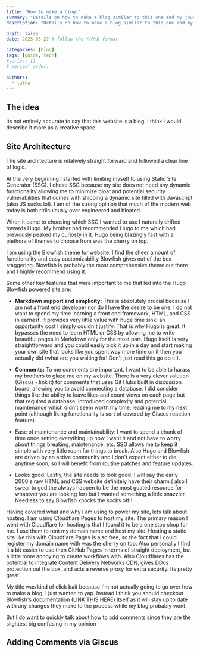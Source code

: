 ```yaml
---
title: "How to make a blog!"
summary: "Details on how to make a blog similar to this one and my journey getting here!"
description: "Details on how to make a blog similar to this one and my journey getting here!"

draft: false
date: 2025-05-27 # follow the Y/M/D format 

categories: [blog]
tags: [guide, tech]
#series: []
# series\_order: 

authors:
  - talha
---
```


## The idea

Its not entirely accurate to say that this website is a blog. I think I would describe it more as a creative space.

## Site Architecture

The site architecture is relatively straight forward and followed a clear line of logic.

At the very beginning I started with limiting myself to using Static Site Generator \(SSG\). I chose SSG because my site does not need any dynamic functionality allowing me to minimize bloat and potential security vulnerabilities that comes with shipping a dynamic site filled with Javascript \(also JS sucks lol\). I am of the strong opinion that much of the modern web today is both ridiculously over engineered and bloated.

When it came to choosing which SSG I wanted to use I naturally drifted towards Hugo. My brother had recommended Hugo to me which had previously peaked my curiosty in it. Hugo being blazingly fast with a plethora of themes to choose from was the cherry on top. 

I am using the Blowfish theme for website. I find the sheer amount of functionality and easy customizability Blowfish gives out of the box staggering. Blowfish is probably the most comprehensive theme out there and I highly recommend using it. 

Some other key features that were important to me that led into the Hugo Blowfish powered site are:

- **Markdown support and simplicity:** This is absolutely crucial because I am not a front end developer nor do I have the desire to be one. I do not want to spend my time learning a front end framework, HTML, and CSS in earnest. It provides very little value with huge time sink; an opportunity cost I simply couldn't justify. That is why Hugo is great. It bypasses the need to learn HTML or CSS by allowing me to write beautiful pages in Markdown only for the most part. Hugo itself is very straightforward and you could easily pick it up in a day and start making your own site that looks like you spent way more time on it then you actually did \(what are you waiting for! Don't just read this go do it!\).

- **Comments:** To me comments are important. I want to be able to harass my brothers to glaze me on my website. There is a very clever solution \(Giscus - link it\) for comments that uses Git Hubs built in discussion board, allowing you to avoid connecting a database. I did consider things like the ability to leave likes and count views on each page but that required a database, introduced complexity and potential maintenance which didn't seem worth my time, leading me to my next point \(although liking functionality is sort of covered by Giscus reaction feature\).

- Ease of maintenance and maintainability: I want to spend a chunk of time once setting everything up how I want it and not have to worry about things breaking, maintenance, etc. SSG allows me to keep it simple with very little room for things to break. Also Hugo and Blowfish are driven by an active community and I don't expect either to die anytime soon, so I will benefit from routine patches and feature updates.

- Looks good: Lastly, the site needs to look good. I will say the early 2000's raw HTML and CSS website definitely have their charm \( also I swear to god the always happen to be the most goated resource for whatever you are looking for\) but I wanted something a little snazzier. Needless to say Blowfish knocks the socks off!!

Having covered what and why I am using to power my site, lets talk about hosting. I am using Cloudflare Pages to host my site. The primary reason I went with Cloudflare for hosting is that I found it to be a one stop shop for me. I use them to rent my domain name and host my site. Hosting a static site like this with Cloudflare Pages is also free, so the fact that I could register my domain name with was the cherry on top. Also personally I find it a bit easier to use then GitHub Pages in terms of straight deployment, but a little more annoying to create workflows with. Also Cloudflares has the potential to integrate Content Delivery Networks CDN, gives DDos protection out the box, and acts a reverse proxy for extra security. Its pretty great.

My title was kind of click bait because I'm not actually going to go over how to make a blog, I just wanted to yap. Instead I think you should checkout Blowfish's documentation (LINK THIS HERE) itself as it will stay up to date with any changes they make to the process while my blog probably wont. 

But I do want to quickly talk about how to add comments since they are the slightest big confusing in my opinion 

## Adding Comments via Giscus




